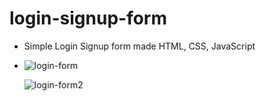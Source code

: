 # login-signup-form
- Simple Login Signup form made HTML, CSS, JavaScript
- 
    ![login-form](https://user-images.githubusercontent.com/85443972/132116653-dbb08da7-4219-4c4b-8771-5d53fbe175d7.jpg)

    ![login-form2](https://user-images.githubusercontent.com/85443972/132116662-941b8de1-26d1-4183-8c89-e8f827203111.jpg)

